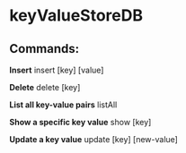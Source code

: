 # keyValueStoreDB

## Commands:

**Insert**
insert [key] [value]

**Delete**
delete [key]

**List all key-value pairs**
listAll

**Show a specific key value**
show [key]

**Update a key value**
update [key] [new-value]
